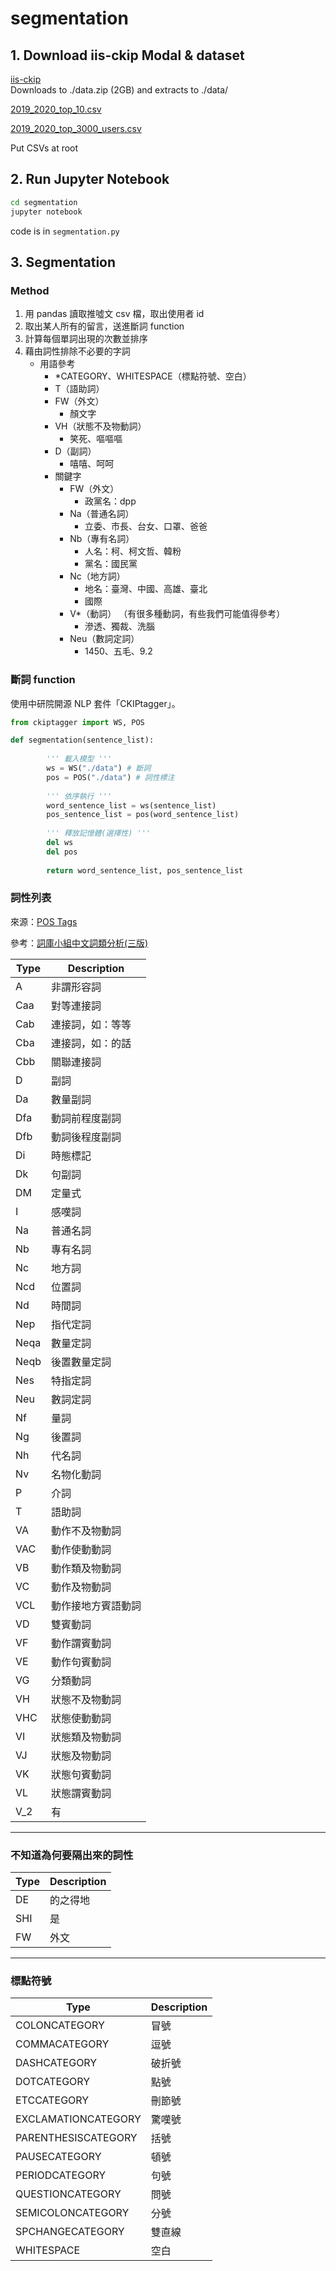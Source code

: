 # segmentation

## 1. Download iis-ckip Modal & dataset
[iis-ckip](http://ckip.iis.sinica.edu.tw/data/ckiptagger/data.zip)  
Downloads to ./data.zip (2GB) and extracts to ./data/  

[2019_2020_top_10.csv](https://drive.google.com/file/d/1WsE9AYQJ7JTlPfuRx5VpB8Cx6nyAg-Em/view?usp=sharing)  

[2019_2020_top_3000_users.csv](https://drive.google.com/file/d/15wWCquTdoAtHR_68Z8WOgIm6EIRq-3Hd/view?usp=sharing)

Put CSVs at root

## 2. Run Jupyter Notebook
```bash
cd segmentation
jupyter notebook
```
code is in `segmentation.py`  
## 3. Segmentation

### Method
1. 用 pandas 讀取推噓文 csv 檔，取出使用者 id
2. 取出某人所有的留言，送進斷詞 function
3. 計算每個單詞出現的次數並排序
4. 藉由詞性排除不必要的字詞
    - 用語參考
      - *CATEGORY、WHITESPACE（標點符號、空白）
      - T（語助詞）
      - FW（外文）
        - 顏文字
      - VH（狀態不及物動詞）
        - 笑死、嘔嘔嘔
      - D（副詞）
        - 嘻嘻、呵呵
      - 關鍵字
        - FW（外文）
          - 政黨名：dpp
        - Na（普通名詞）
          - 立委、市長、台女、口罩、爸爸
        - Nb（專有名詞）
          - 人名：柯、柯文哲、韓粉
          - 黨名：國民黨
        - Nc（地方詞）
          - 地名：臺灣、中國、高雄、臺北
          - 國際
        - V*（動詞）
          （有很多種動詞，有些我們可能值得參考）
          - 滲透、獨裁、洗腦
        - Neu（數詞定詞）
          - 1450、五毛、9.2
### 斷詞 function

使用中研院開源 NLP 套件「CKIPtagger」。

```python
from ckiptagger import WS, POS

def segmentation(sentence_list):
		
		''' 載入模型 '''
		ws = WS("./data") # 斷詞
		pos = POS("./data") # 詞性標注
		
		''' 依序執行 '''
		word_sentence_list = ws(sentence_list)
		pos_sentence_list = pos(word_sentence_list)
		
		''' 釋放記憶體(選擇性) '''
		del ws
		del pos
		
		return word_sentence_list, pos_sentence_list
```

### 詞性列表

來源：[POS Tags](https://github.com/ckiplab/ckiptagger/wiki/POS-Tags)

參考：[詞庫小組中文詞類分析(三版)](https://ckip.iis.sinica.edu.tw/CKIP/tr/9305_2013%20revision.pdf)

| Type  | Description |
| ----  | ----------- |
| A	  | 非謂形容詞  |
| Caa |	對等連接詞  |
| Cab |	連接詞，如：等等  |
| Cba |	連接詞，如：的話  |
| Cbb |	關聯連接詞  |
| D |	副詞  |
| Da  |	數量副詞  |
| Dfa |	動詞前程度副詞  |
| Dfb |	動詞後程度副詞  |
| Di  |	時態標記  |
| Dk  |	句副詞  |
| DM  |	定量式  |
| I |	感嘆詞  |
| Na  |	普通名詞  |
| Nb  |	專有名詞  |
| Nc  |	地方詞  |
| Ncd |	位置詞  |
| Nd  |	時間詞  |
| Nep |	指代定詞  |
| Neqa  |	數量定詞  |
| Neqb  |	後置數量定詞  |
| Nes |	特指定詞  |
| Neu |	數詞定詞  |
| Nf  |	量詞  |
| Ng  |	後置詞  |
| Nh  |	代名詞  |
| Nv  |	名物化動詞  |
| P |	介詞  |
| T |	語助詞  |
| VA  |	動作不及物動詞  |
| VAC |	動作使動動詞  |
| VB  |	動作類及物動詞  |
| VC  |	動作及物動詞  |
| VCL |	動作接地方賓語動詞  |
| VD  |	雙賓動詞  |
| VF  |	動作謂賓動詞  |
| VE  |	動作句賓動詞  |
| VG  |	分類動詞  |
| VH  |	狀態不及物動詞  |
| VHC |	狀態使動動詞  |
| VI  |	狀態類及物動詞  |
| VJ  |	狀態及物動詞  |
| VK  |	狀態句賓動詞  |
| VL  |	狀態謂賓動詞  |
| V_2 |	有  |
---
### 不知道為何要隔出來的詞性
| Type  | Description |
| ----  | ----------- |
| DE  |	的之得地  |
| SHI |	是  |
| FW  |	外文  |
---
### 標點符號
| Type  | Description |
| ----  | ----------- |
| COLONCATEGORY |	冒號  |
| COMMACATEGORY |	逗號  |
| DASHCATEGORY  |	破折號  |
| DOTCATEGORY |	點號  |
| ETCCATEGORY |	刪節號  |
| EXCLAMATIONCATEGORY |	驚嘆號  |
| PARENTHESISCATEGORY |	括號  |
| PAUSECATEGORY |	頓號  |
| PERIODCATEGORY  |	句號  |
| QUESTIONCATEGORY  |	問號  |
| SEMICOLONCATEGORY |	分號  |
| SPCHANGECATEGORY  |	雙直線  |
| WHITESPACE  |	空白  |
